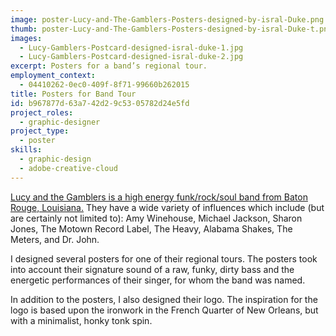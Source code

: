 ```yaml
---
image: poster-Lucy-and-The-Gamblers-Posters-designed-by-isral-Duke.png
thumb: poster-Lucy-and-The-Gamblers-Posters-designed-by-isral-Duke-t.png
images:
  - Lucy-Gamblers-Postcard-designed-isral-duke-1.jpg
  - Lucy-Gamblers-Postcard-designed-isral-duke-2.jpg
excerpt: Posters for a band’s regional tour.
employment_context:
  - 04410262-0ec0-409f-8f71-99660b262015
title: Posters for Band Tour
id: b967877d-63a7-42d2-9c53-05782d24e5fd
project_roles:
  - graphic-designer
project_type:
  - poster
skills:
  - graphic-design
  - adobe-creative-cloud
---
```

<p><a href="http://lucyandthegamblers.com/" title="Lucy and the Gamblers" target="_blank">Lucy and the Gamblers is a high energy funk/rock/soul band from Baton Rouge, Louisiana.</a> They have a wide variety of influences which include (but are certainly not limited to): Amy Winehouse, Michael Jackson, Sharon Jones, The Motown Record Label, The Heavy, Alabama Shakes, The Meters, and Dr. John.
</p>
<p>I designed several posters for one of their regional tours. The posters took into account their signature sound of a raw, funky, dirty bass and the energetic performances of their singer, for whom the band was named.
</p>
<p>In addition to the posters, I also designed their logo. The inspiration for the logo is based upon the ironwork in the French Quarter of New Orleans, but with a minimalist, honky tonk spin.<br>
</p>